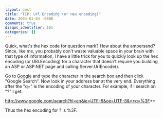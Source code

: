 ```yaml
---
layout: post
title: "TIP: Url Encoding (or Hex encoding)"
date: 2004-02-04 -0800
comments: true
disqus_identifier: 161
categories: []
---
```

Quick, what's the hex code for question mark? How about the ampersand?
Since, like me, you probably don't waste valuable space in your brain
with that type of information, I have a little trick for you to quickly
look up the hex encoding (or URLEncoding) for a character that doesn't
require you building an ASP or ASP.NET page and calling
Server.UrlEncode().

Go to [Google](http://www.google.com "Google") and type the character in
the search box and then click "Google Search". Now look in your address
bar at the very end. Everything after the "q=" is the encoding of your
character. For example, if I search on "?" I get:

http://www.google.com/search?hl=en&ie=UTF-8&oe=UTF-8&**q=%3F**

Thus the hex encoding for ? is %3F.


